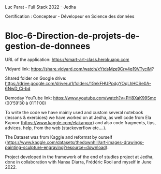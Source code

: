 Luc Parat - Full Stack 2022 - Jedha

Certification : Concepteur - Dévelopeur en Science des données
# Bloc-6-Direction-de-projets-de-gestion-de-donnees

URL of the application: https://smart-art-class.herokuapp.com

Vidyard link: https://share.vidyard.com/watch/xYtdsMze9Crv4q19VTyciM?

Shared folder on Google drive: https://drive.google.com/drive/u/1/folders/1GekFHUPpdgYOqLhHCSe0A-6NwD_Ci-bd

Demoday YouTube link: https://www.youtube.com/watch?v=PH8XaK99Smc (00’59’30 à 01’11’00)

To write the code we have mainly used and custom several notebook (lessons & exercices) we have worked on at Jedha, as well code from Ela Kapoor (https://www.kaggle.com/elakapoor) and also code fragments, tips, advices, help, from the web (stackoverflow etc….). 

The Dataset was from Kaggle and reformat by ourself (https://www.kaggle.com/datasets/thedownhill/art-images-drawings-painting-sculpture-engraving?resource=download).

Project developed in the framework of the end of studies project at Jedha, done in collaboration with Nansa Diarra, Frédéric Rool and myself in June 2022.
